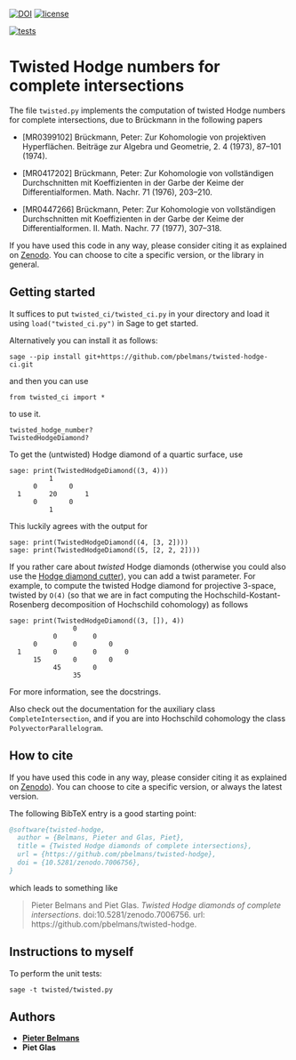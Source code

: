 [![DOI](https://zenodo.org/badge/220016736.svg)](https://zenodo.org/badge/latestdoi/220016736)
[![license](https://badgen.net/github/license/pbelmans/twisted-hodge-ci)](https://github.com/pbelmans/twisted-hodge-ci/blob/master/LICENSE)

[![tests](https://github.com/pbelmans/twisted-hodge-ci/actions/workflows/tests.yml/badge.svg)](https://github.com/pbelmans/twisted-hodge-ci/actions)

# Twisted Hodge numbers for complete intersections

The file `twisted.py` implements the computation of twisted Hodge numbers for complete intersections, due to Brückmann in the following papers

* [MR0399102] Brückmann, Peter: Zur Kohomologie von projektiven Hyperflächen.
  Beiträge zur Algebra und Geometrie, 2. 4 (1973), 87–101 (1974).

* [MR0417202] Brückmann, Peter: Zur Kohomologie von vollständigen Durchschnitten mit Koeffizienten in der Garbe der Keime der Differentialformen.
  Math. Nachr. 71 (1976), 203–210.

* [MR0447266] Brückmann, Peter: Zur Kohomologie von vollständigen Durchschnitten mit Koeffizienten in der Garbe der Keime der Differentialformen. II.
  Math. Nachr. 77 (1977), 307–318.

If you have used this code in any way, please consider citing it as explained on [Zenodo](https://doi.org/10.5281/zenodo.7006757). You can choose to cite a specific version, or the library in general.

## Getting started

It suffices to put ``twisted_ci/twisted_ci.py`` in your directory and load it using ``load("twisted_ci.py")`` in Sage to get started.

Alternatively you can install it as follows:

``sage --pip install git+https://github.com/pbelmans/twisted-hodge-ci.git``

and then you can use

``from twisted_ci import *``

to use it.

```
twisted_hodge_number?
TwistedHodgeDiamond?
```

To get the (untwisted) Hodge diamond of a quartic surface, use

```sage
sage: print(TwistedHodgeDiamond((3, 4)))
          1
      0        0
  1       20       1
      0        0
          1
```

This luckily agrees with the output for

```sage
sage: print(TwistedHodgeDiamond((4, [3, 2])))
sage: print(TwistedHodgeDiamond((5, [2, 2, 2])))
```

If you rather care about *twisted* Hodge diamonds (otherwise you could also use the [Hodge diamond cutter](https://github.com/pbelmans/hodge-diamond-cutter)), you can add a twist parameter. For example, to compute the twisted Hodge diamond for projective 3-space, twisted by `O(4)` (so that we are in fact computing the Hochschild-Kostant-Rosenberg decomposition of Hochschild cohomology) as follows

```sage
sage: print(TwistedHodgeDiamond((3, []), 4))
                0
           0         0
      0         0        0
  1        0         0       0
      15        0        0
           45        0
                35
```

For more information, see the docstrings.

Also check out the documentation for the auxiliary class `CompleteIntersection`, and if you are into Hochschild cohomology the class `PolyvectorParallelogram`.


## How to cite

If you have used this code in any way, please consider citing it as explained on [Zenodo](https://zenodo.org/records/7006757)). You can choose to cite a specific version, or always the latest version.

The following BibTeX entry is a good starting point:

```bibtex
@software{twisted-hodge,
  author = {Belmans, Pieter and Glas, Piet},
  title = {Twisted Hodge diamonds of complete intersections},
  url = {https://github.com/pbelmans/twisted-hodge},
  doi = {10.5281/zenodo.7006756},
}
```

which leads to something like

> Pieter Belmans and Piet Glas. _Twisted Hodge diamonds of complete intersections_. doi:10.5281/zenodo.7006756. url: ht<span>tps://github.com/pbelmans/twisted-hodge.


## Instructions to myself

To perform the unit tests:

```
sage -t twisted/twisted.py
```

## Authors

* [**Pieter Belmans**](https://pbelmans.ncag.info)
* **Piet Glas**

